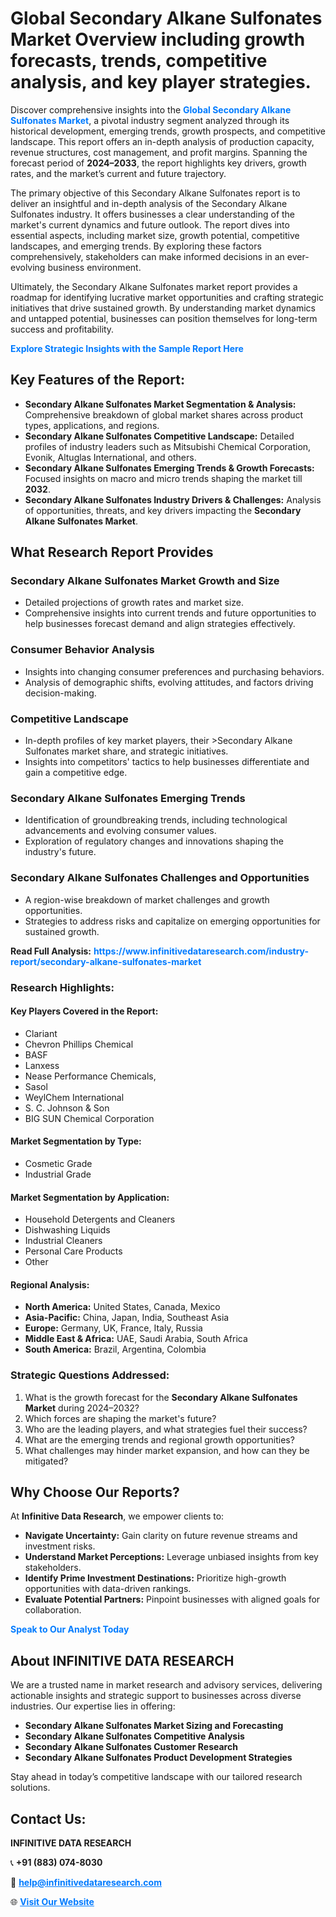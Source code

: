 <h1>Global Secondary Alkane Sulfonates Market Overview including growth forecasts, trends, competitive analysis, and key player strategies.</h1>
<p>
Discover comprehensive insights into the 
<a href="https://www.infinitivedataresearch.com/industry-report/secondary-alkane-sulfonates-market" rel="dofollow" style="color: #007BFF; text-decoration: none;"><strong>Global Secondary Alkane Sulfonates Market</strong></a>, a pivotal industry segment analyzed through its historical development, emerging trends, growth prospects, and competitive landscape. This report offers an in-depth analysis of production capacity, revenue structures, cost management, and profit margins. Spanning the forecast period of <strong>2024–2033</strong>, the report highlights key drivers, growth rates, and the market’s current and future trajectory.
</p>
<p>
The primary objective of this Secondary Alkane Sulfonates report is to deliver an insightful and in-depth analysis of the Secondary Alkane Sulfonates industry. It offers businesses a clear understanding of the market's current dynamics and future outlook. The report dives into essential aspects, including market size, growth potential, competitive landscapes, and emerging trends. By exploring these factors comprehensively, stakeholders can make informed decisions in an ever-evolving business environment.
</p>
<p>
Ultimately, the Secondary Alkane Sulfonates market report provides a roadmap for identifying lucrative market opportunities and crafting strategic initiatives that drive sustained growth. By understanding market dynamics and untapped potential, businesses can position themselves for long-term success and profitability.
</p>
<p>
<a href="https://www.infinitivedataresearch.com/request-sample/reportId=105957" style="color: #007BFF; text-decoration: none;"><strong>Explore Strategic Insights with the Sample Report Here</strong></a>
</p>

<h2>Key Features of the Report:</h2>
<ul>
<li><strong>Secondary Alkane Sulfonates Market Segmentation & Analysis:</strong> Comprehensive breakdown of global market shares across product types, applications, and regions.</li>
<li><strong>Secondary Alkane Sulfonates Competitive Landscape:</strong> Detailed profiles of industry leaders such as Mitsubishi Chemical Corporation, Evonik, Altuglas International, and others.</li>
<li><strong>Secondary Alkane Sulfonates Emerging Trends & Growth Forecasts:</strong> Focused insights on macro and micro trends shaping the market till <strong>2032</strong>.</li>
<li><strong>Secondary Alkane Sulfonates Industry Drivers & Challenges:</strong> Analysis of opportunities, threats, and key drivers impacting the <strong>Secondary Alkane Sulfonates Market</strong>.</li>
</ul>

<h2>What Research Report Provides</h2>
<h3>Secondary Alkane Sulfonates Market Growth and Size</h3>
<ul>
<li>Detailed projections of growth rates and market size.</li>
<li>Comprehensive insights into current trends and future opportunities to help businesses forecast demand and align strategies effectively.</li>
</ul>

<h3>Consumer Behavior Analysis</h3>
<ul>
<li>Insights into changing consumer preferences and purchasing behaviors.</li>
<li>Analysis of demographic shifts, evolving attitudes, and factors driving decision-making.</li>
</ul>

<h3>Competitive Landscape</h3>
<ul>
<li>In-depth profiles of key market players, their >Secondary Alkane Sulfonates market share, and strategic initiatives.</li>
<li>Insights into competitors' tactics to help businesses differentiate and gain a competitive edge.</li>
</ul>

<h3>Secondary Alkane Sulfonates Emerging Trends</h3>
<ul>
<li>Identification of groundbreaking trends, including technological advancements and evolving consumer values.</li>
<li>Exploration of regulatory changes and innovations shaping the industry's future.</li>
</ul>

<h3>Secondary Alkane Sulfonates Challenges and Opportunities</h3>
<ul>
<li>A region-wise breakdown of market challenges and growth opportunities.</li>
<li>Strategies to address risks and capitalize on emerging opportunities for sustained growth.</li>
</ul>
<p><strong>Read Full Analysis:</strong> <a href="https://www.infinitivedataresearch.com/industry-report/secondary-alkane-sulfonates-market" rel="dofollow" style="color: #007BFF; text-decoration: none;"><strong>https://www.infinitivedataresearch.com/industry-report/secondary-alkane-sulfonates-market</strong></a></p>
<h3>Research Highlights:</h3>
<h4>Key Players Covered in the Report:</h4>
<ul><li>Clariant</li><li>Chevron Phillips Chemical</li><li>BASF</li><li>Lanxess</li><li>Nease Performance Chemicals,</li><li>Sasol</li><li>WeylChem International</li><li>S. C. Johnson &amp; Son</li><li>BIG SUN Chemical Corporation</li></ul>
<h4>Market Segmentation by Type:</h4>
<ul><li>Cosmetic Grade</li><li>Industrial Grade</li></ul>
<h4>Market Segmentation by Application:</h4>
<ul><li>Household Detergents and Cleaners</li><li>Dishwashing Liquids</li><li>Industrial Cleaners</li><li>Personal Care Products</li><li>Other</li></ul>

<h4>Regional Analysis:</h4>
<ul>
<li><strong>North America:</strong> United States, Canada, Mexico</li>
<li><strong>Asia-Pacific:</strong> China, Japan, India, Southeast Asia</li>
<li><strong>Europe:</strong> Germany, UK, France, Italy, Russia</li>
<li><strong>Middle East & Africa:</strong> UAE, Saudi Arabia, South Africa</li>
<li><strong>South America:</strong> Brazil, Argentina, Colombia</li>
</ul>

<h3>Strategic Questions Addressed:</h3>
<ol>
<li>What is the growth forecast for the <strong>Secondary Alkane Sulfonates Market</strong> during 2024–2032?</li>
<li>Which forces are shaping the market's future?</li>
<li>Who are the leading players, and what strategies fuel their success?</li>
<li>What are the emerging trends and regional growth opportunities?</li>
<li>What challenges may hinder market expansion, and how can they be mitigated?</li>
</ol>

<h2>Why Choose Our Reports?</h2>
<p>At <strong>Infinitive Data Research</strong>, we empower clients to:</p>
<ul>
<li><strong>Navigate Uncertainty:</strong> Gain clarity on future revenue streams and investment risks.</li>
<li><strong>Understand Market Perceptions:</strong> Leverage unbiased insights from key stakeholders.</li>
<li><strong>Identify Prime Investment Destinations:</strong> Prioritize high-growth opportunities with data-driven rankings.</li>
<li><strong>Evaluate Potential Partners:</strong> Pinpoint businesses with aligned goals for collaboration.</li>
</ul>
<p><a href="https://www.infinitivedataresearch.com/industry-report/secondary-alkane-sulfonates-market" rel="dofollow" style="color: #007BFF; text-decoration: none;"><strong>Speak to Our Analyst Today</strong></a></p>

<h2>About INFINITIVE DATA RESEARCH</h2>
<p>We are a trusted name in market research and advisory services, delivering actionable insights and strategic support to businesses across diverse industries. Our expertise lies in offering:</p>
<ul>
<li><strong>Secondary Alkane Sulfonates Market Sizing and Forecasting</strong></li>
<li><strong>Secondary Alkane Sulfonates Competitive Analysis</strong></li>
<li><strong>Secondary Alkane Sulfonates Customer Research</strong></li>
<li><strong>Secondary Alkane Sulfonates Product Development Strategies</strong></li>
</ul>
<p>Stay ahead in today’s competitive landscape with our tailored research solutions.</p>

<h2>Contact Us:</h2>
<p><strong>INFINITIVE DATA RESEARCH</strong></p>
<p>📞 <strong>+91 (883) 074-8030</strong></p>
<p>📧 <strong><a href="mailto:help@infinitivedataresearch.com" style="color: #007BFF;">help@infinitivedataresearch.com</a></strong></p>
<p>🌐 <strong><a href="https://www.infinitivedataresearch.com" rel="dofollow" style="color: #007BFF;">Visit Our Website</a></strong></p>